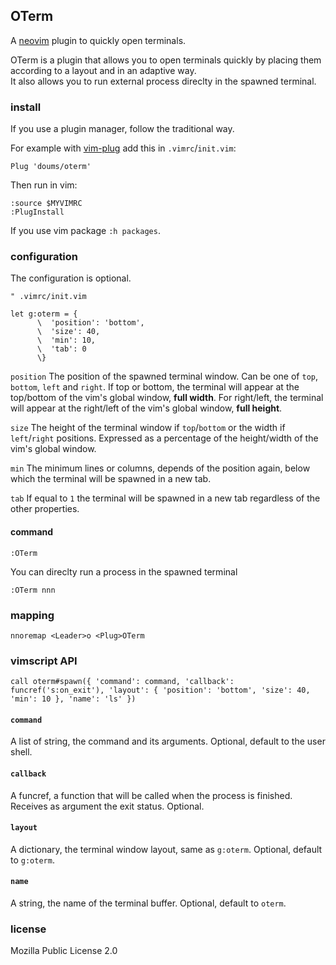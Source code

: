 ## OTerm

A [neovim](https://neovim.io/) plugin to quickly open terminals.

OTerm is a plugin that allows you to open terminals quickly by placing them according to a layout and in an adaptive way.\
It also allows you to run external process direclty in the spawned terminal.

### install

If you use a plugin manager, follow the traditional way.

For example with [vim-plug](https://github.com/junegunn/vim-plug) add this in `.vimrc`/`init.vim`:
```
Plug 'doums/oterm'
```

Then run in vim:
```
:source $MYVIMRC
:PlugInstall
```
If you use vim package `:h packages`.

### configuration

The configuration is optional.
```
" .vimrc/init.vim

let g:oterm = {
      \  'position': 'bottom',
      \  'size': 40,
      \  'min': 10,
      \  'tab': 0
      \}
```

`position` The position of the spawned terminal window. Can be one of `top`, `bottom`, `left` and `right`. If top or bottom, the terminal will appear at the top/bottom of the vim's global window, **full width**. For right/left, the terminal will appear at the right/left of the vim's global window, **full height**.

`size` The height of the terminal window if `top`/`bottom` or the width if `left`/`right` positions. Expressed as a percentage of the height/width of the vim's global window.

`min` The minimum lines or columns, depends of the position again, below which the terminal will be spawned in a new tab.

`tab` If equal to `1` the terminal will be spawned in a new tab regardless of the other properties.

#### command
```
:OTerm
```
You can direclty run a process in the spawned terminal
```
:OTerm nnn
```

### mapping
```
nnoremap <Leader>o <Plug>OTerm
```

### vimscript API
```
call oterm#spawn({ 'command': command, 'callback': funcref('s:on_exit'), 'layout': { 'position': 'bottom', 'size': 40, 'min': 10 }, 'name': 'ls' })
```

#### `command`
A list of string, the command and its arguments. Optional, default to the user shell.

#### `callback`
A funcref, a function that will be called when the process is finished. Receives as argument the exit status. Optional.

#### `layout`
A dictionary, the terminal window layout, same as `g:oterm`. Optional, default to `g:oterm`.

#### `name`
A string, the name of the terminal buffer. Optional, default to `oterm`.

### license
Mozilla Public License 2.0

